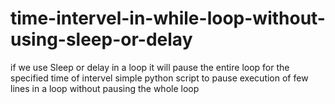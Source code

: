 # time-intervel-in-while-loop-without-using-sleep-or-delay
if we use Sleep or delay in a loop it will pause the entire loop for the specified time of intervel 
simple python script to pause execution of few lines in a loop without pausing the whole loop
